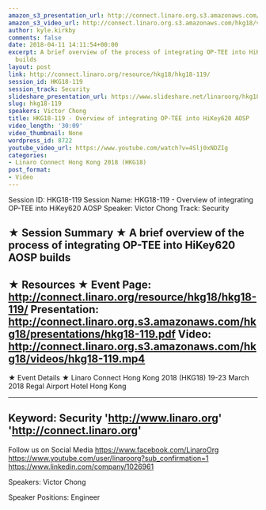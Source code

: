 ```yaml
---
amazon_s3_presentation_url: http://connect.linaro.org.s3.amazonaws.com/hkg18/presentations/hkg18-119.pdf
amazon_s3_video_url: http://connect.linaro.org.s3.amazonaws.com/hkg18/videos/hkg18-119.mp4
author: kyle.kirkby
comments: false
date: 2018-04-11 14:11:54+00:00
excerpt: A brief overview of the process of integrating OP-TEE into HiKey620 AOSP
  builds
layout: post
link: http://connect.linaro.org/resource/hkg18/hkg18-119/
session_id: HKG18-119
session_track: Security
slideshare_presentation_url: https://www.slideshare.net/linaroorg/hkg18119-overview-of-integrating-optee-into-hikey620-aosp
slug: hkg18-119
speakers: Victor Chong
title: HKG18-119 - Overview of integrating OP-TEE into HiKey620 AOSP
video_length: '30:09'
video_thumbnail: None
wordpress_id: 8722
youtube_video_url: https://www.youtube.com/watch?v=4Slj0xNDZIg
categories:
- Linaro Connect Hong Kong 2018 (HKG18)
post_format:
- Video
---
```


Session ID: HKG18-119
Session Name: HKG18-119 - Overview of integrating OP-TEE into HiKey620 AOSP
Speaker: Victor Chong
Track: Security


★ Session Summary ★
A brief overview of the process of integrating OP-TEE into HiKey620 AOSP builds
---------------------------------------------------
★ Resources ★
Event Page: http://connect.linaro.org/resource/hkg18/hkg18-119/
Presentation: http://connect.linaro.org.s3.amazonaws.com/hkg18/presentations/hkg18-119.pdf
Video: http://connect.linaro.org.s3.amazonaws.com/hkg18/videos/hkg18-119.mp4
 ---------------------------------------------------
★ Event Details ★
Linaro Connect Hong Kong 2018 (HKG18)
19-23 March 2018 
Regal Airport Hotel Hong Kong

---------------------------------------------------
Keyword: Security
'http://www.linaro.org'
'http://connect.linaro.org'
---------------------------------------------------
Follow us on Social Media
https://www.facebook.com/LinaroOrg
https://www.youtube.com/user/linaroorg?sub_confirmation=1
https://www.linkedin.com/company/1026961

Speakers: Victor Chong

Speaker Positions: Engineer


